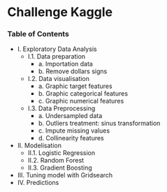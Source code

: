 # Challenge Kaggle 
 ### Table of Contents

* I. Exploratory Data Analysis
    * I.1. Data preparation
        * a. Importation data
        * b. Remove dollars signs
    * I.2. Data visualisation
        * a. Graphic target features
        * b. Graphic categorical features
        * c. Graphic numerical features
    * I.3. Data Preprocessing
        * a. Undersampled data
        * b. Outliers treatment: sinus transformation
        * c. Impute missing values
        * d. Collinearity features
* II. Modelisation
    * II.1. Logistic Regression
    * II.2. Random Forest
    * II.3. Gradient Boosting
* III. Tuning model with Gridsearch
* IV. Predictions
